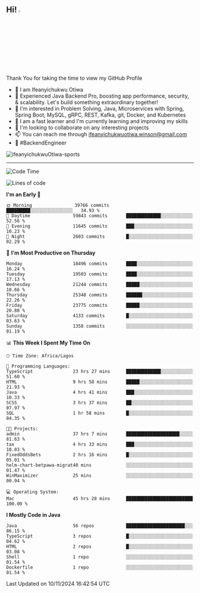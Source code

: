 <!-- BLOG-POST-LIST:START --><!-- BLOG-POST-LIST:END -->

## Hi! <img src="https://media.giphy.com/media/hvRJCLFzcasrR4ia7z/giphy.gif" width="4%"> 

Thank You for taking the time to view my GitHub Profile

- 👋 I am Ifeanyichukwu Otiwa
- 🚀 Experienced Java Backend Pro, boosting app performance, security, & scalability. Let's build something extraordinary together!
- 👀 I'm interested in Problem Solving, Java, Microservices with Spring, Spring Boot, MySQL, gRPC, REST, Kafka, git, Docker, and Kubernetes
- 🌱 I am a fast learner and I'm currently learning and improving my skills
- 💞️ I'm looking to collaborate on any interesting projects
- 📫 You can reach me through ifeanyichukwuotiwa.winson@gmail.com
- 🚀 #BackendEngineer

<p align="left" marginTop="10px"> <img src="https://komarev.com/ghpvc/?username=ifeanyichukwuOtiwa-sports&label=Profile%20views&color=0e75b6&style=for-the-badge" alt="ifeanyichukwuOtiwa-sports" /> </p>

***

<!--START_SECTION:waka-->
![Code Time](http://img.shields.io/badge/Code%20Time-3%2C119%20hrs%2033%20mins-blue)

![Lines of code](https://img.shields.io/badge/From%20Hello%20World%20I%27ve%20Written-28.4%20million%20lines%20of%20code-blue)

**I'm an Early 🐤** 

```text
🌞 Morning                39766 commits       █████████░░░░░░░░░░░░░░░░   34.93 % 
🌆 Daytime                59843 commits       █████████████░░░░░░░░░░░░   52.56 % 
🌃 Evening                11645 commits       ███░░░░░░░░░░░░░░░░░░░░░░   10.23 % 
🌙 Night                  2603 commits        █░░░░░░░░░░░░░░░░░░░░░░░░   02.29 % 
```
📅 **I'm Most Productive on Thursday** 

```text
Monday                   18496 commits       ████░░░░░░░░░░░░░░░░░░░░░   16.24 % 
Tuesday                  19503 commits       ████░░░░░░░░░░░░░░░░░░░░░   17.13 % 
Wednesday                21244 commits       █████░░░░░░░░░░░░░░░░░░░░   18.66 % 
Thursday                 25348 commits       ██████░░░░░░░░░░░░░░░░░░░   22.26 % 
Friday                   23775 commits       █████░░░░░░░░░░░░░░░░░░░░   20.88 % 
Saturday                 4133 commits        █░░░░░░░░░░░░░░░░░░░░░░░░   03.63 % 
Sunday                   1358 commits        ░░░░░░░░░░░░░░░░░░░░░░░░░   01.19 % 
```


📊 **This Week I Spent My Time On** 

```text
🕑︎ Time Zone: Africa/Lagos

💬 Programming Languages: 
TypeScript               23 hrs 27 mins      █████████████░░░░░░░░░░░░   51.60 % 
HTML                     9 hrs 58 mins       █████░░░░░░░░░░░░░░░░░░░░   21.93 % 
Java                     4 hrs 41 mins       ███░░░░░░░░░░░░░░░░░░░░░░   10.33 % 
SCSS                     3 hrs 37 mins       ██░░░░░░░░░░░░░░░░░░░░░░░   07.97 % 
SQL                      1 hr 58 mins        █░░░░░░░░░░░░░░░░░░░░░░░░   04.35 % 

🐱‍💻 Projects: 
admin                    37 hrs 7 mins       ████████████████████░░░░░   81.63 % 
tax                      4 hrs 33 mins       ███░░░░░░░░░░░░░░░░░░░░░░   10.03 % 
FixedOddsBets            2 hrs 16 mins       █░░░░░░░░░░░░░░░░░░░░░░░░   05.01 % 
helm-chart-betpawa-migrat40 mins             ░░░░░░░░░░░░░░░░░░░░░░░░░   01.47 % 
WinMaximizer             25 mins             ░░░░░░░░░░░░░░░░░░░░░░░░░   00.94 % 

💻 Operating System: 
Mac                      45 hrs 28 mins      █████████████████████████   100.00 % 
```

**I Mostly Code in Java** 

```text
Java                     56 repos            ██████████████████████░░░   86.15 % 
TypeScript               3 repos             █░░░░░░░░░░░░░░░░░░░░░░░░   04.62 % 
HTML                     2 repos             █░░░░░░░░░░░░░░░░░░░░░░░░   03.08 % 
Shell                    1 repo              ░░░░░░░░░░░░░░░░░░░░░░░░░   01.54 % 
Dockerfile               1 repo              ░░░░░░░░░░░░░░░░░░░░░░░░░   01.54 % 
```




 Last Updated on 10/11/2024 16:42:54 UTC
<!--END_SECTION:waka-->

<!--
<p align="center">
![trophy](https://github-profile-trophy.vercel.app/?username=ifeanyichukwuOtiwa-sports&theme=onedark) (https://github.com/ryo-ma/github-profile-trophy)
</p>
-->

<!---
ifeanyi-otiwa/ifeanyi-otiwa is a ✨ special ✨ repository because its `README.md` (this file) appears on your GitHub profile.
You can click the Preview link to take a look at your changes.
--->
